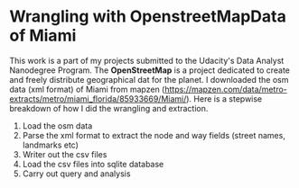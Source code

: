 # Wrangling with OpenstreetMapData of Miami
This work is a part of my projects submitted to the Udacity's Data Analyst Nanodegree Program. The **OpenStreetMap** is a project dedicated to create and freely distribute geographical dat for the planet. I downloaded the osm data (xml format) of Miami from mapzen (https://mapzen.com/data/metro-extracts/metro/miami_florida/85933669/Miami/). Here is a stepwise breakdown of how I did the wrangling and extraction.
1. Load the osm data
2. Parse the xml format to extract the node and way fields (street names, landmarks etc)
3. Writer out the csv files
4. Load the csv files into sqlite database
5. Carry out query and analysis
